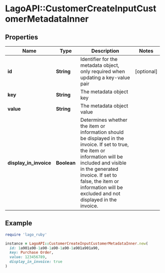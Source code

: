 # LagoAPI::CustomerCreateInputCustomerMetadataInner

## Properties

| Name | Type | Description | Notes |
| ---- | ---- | ----------- | ----- |
| **id** | **String** | Identifier for the metadata object, only required when updating a key-value pair | [optional] |
| **key** | **String** | The metadata object key |  |
| **value** | **String** | The metadata object value |  |
| **display_in_invoice** | **Boolean** | Determines whether the item or information should be displayed in the invoice. If set to true, the item or information will be included and visible in the generated invoice. If set to false, the item or information will be excluded and not displayed in the invoice. |  |

## Example

```ruby
require 'lago_ruby'

instance = LagoAPI::CustomerCreateInputCustomerMetadataInner.new(
  id: 1a901a90-1a90-1a90-1a90-1a901a901a90,
  key: Purchase Order,
  value: 123456789,
  display_in_invoice: true
)
```

